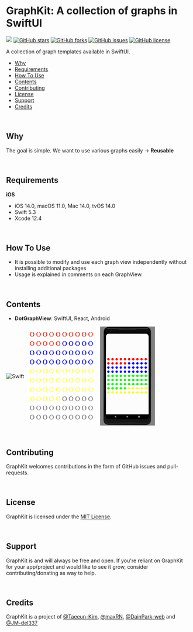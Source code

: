 # GraphKit: A collection of graphs in SwiftUI

![](https://img.shields.io/badge/-Swift-orange) [![GitHub stars](https://img.shields.io/github/stars/Taeeun-Kim/GraphKit)](https://github.com/Taeeun-Kim/GraphKit/stargazers) [![GitHub forks](https://img.shields.io/github/forks/Taeeun-Kim/GraphKit)](https://github.com/Taeeun-Kim/GraphKit/network) [![GitHub issues](https://img.shields.io/github/issues/Taeeun-Kim/GraphKit)](https://github.com/Taeeun-Kim/GraphKit/issues) [![GitHub license](https://img.shields.io/github/license/Taeeun-Kim/GraphKit)](https://github.com/Taeeun-Kim/GraphKit/blob/main/LICENSE)

A collection of graph templates available in SwiftUI.

- [Why](#why)
- [Requirements](#requirements)
- [How To Use](#howToUse)
- [Contents](#contents)
- [Contributing](#contributing)
- [License](#license)
- [Support](#support)
- [Credits](#credits)

<br/>

## Why

The goal is simple.
We want to use various graphs easily
-> **Reusable**

<br/>

## Requirements

**iOS**

- iOS 14.0, macOS 11.0, Mac 14.0, tvOS 14.0
- Swift 5.3
- Xcode 12.4

<!-- **Web**
- 1
- 2 -->

<br/>

## How To Use

- It is possible to modify and use each graph view independently without installing additional packages
- Usage is explained in comments on each GraphView.

<br/>

## Contents

- **DotGraphView**: SwiftUI, React, Android
<p>
<img align="center" alt="Swift" width="200px" src="img/DotView.png"/>
<img align="center" alt="Swift" width="200px" src="img/DotView_React.png"/>
<img align="center" alt="Swift" width="150px" src="img/DotView_Android.png"/>
</p>

<br/>

## Contributing

GraphKit welcomes contributions in the form of GitHub issues and pull-requests.

<br/>

## License

GraphKit is licensed under the [MIT License](https://vmanot.mit-license.org).

<br/>

## Support

GraphKit is and will always be free and open. If you're reliant on GraphKit for your app/project and would like to see it grow, consider contributing/donating as way to help.

<br/>

## Credits

GraphKit is a project of [@Taeeun-Kim](https://github.com/Taeeun-Kim), [@maxRN](https://github.com/maxRN), [@DainPark-web](https://github.com/DainPark-web) and [@JM-del337](https://github.com/JM-del337)
